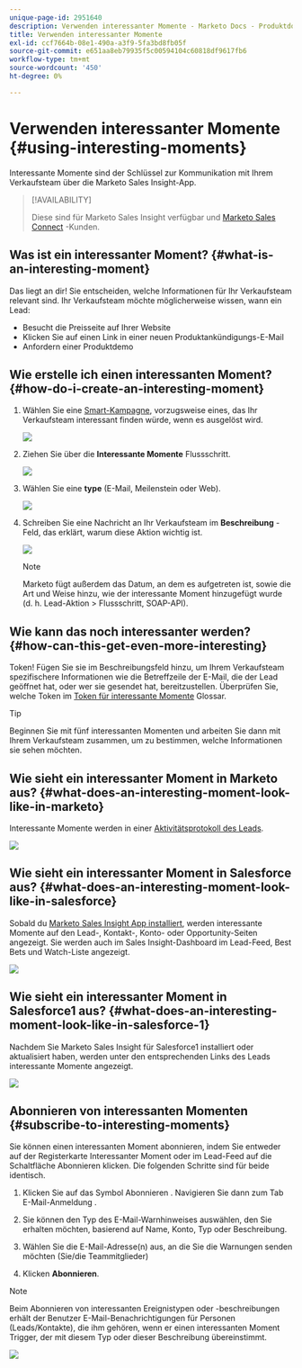 ```yaml
---
unique-page-id: 2951640
description: Verwenden interessanter Momente - Marketo Docs - Produktdokumentation
title: Verwenden interessanter Momente
exl-id: ccf7664b-08e1-490a-a3f9-5fa3bd8fb05f
source-git-commit: e651aa8eb79935f5c00594104c60818df9617fb6
workflow-type: tm+mt
source-wordcount: '450'
ht-degree: 0%

---
```


# Verwenden interessanter Momente {#using-interesting-moments}

Interessante Momente sind der Schlüssel zur Kommunikation mit Ihrem Verkaufsteam über die Marketo Sales Insight-App.

>[!AVAILABILITY]
>
>Diese sind für Marketo Sales Insight verfügbar und [Marketo Sales Connect](/help/marketo/product-docs/marketo-sales-connect/marketo/interesting-moments-in-sales-connect.md) -Kunden.

## Was ist ein interessanter Moment? {#what-is-an-interesting-moment}

Das liegt an dir! Sie entscheiden, welche Informationen für Ihr Verkaufsteam relevant sind. Ihr Verkaufsteam möchte möglicherweise wissen, wann ein Lead:

* Besucht die Preisseite auf Ihrer Website
* Klicken Sie auf einen Link in einer neuen Produktankündigungs-E-Mail
* Anfordern einer Produktdemo

## Wie erstelle ich einen interessanten Moment?  {#how-do-i-create-an-interesting-moment}

1. Wählen Sie eine [Smart-Kampagne](/help/marketo/product-docs/core-marketo-concepts/smart-campaigns/understanding-smart-campaigns.md), vorzugsweise eines, das Ihr Verkaufsteam interessant finden würde, wenn es ausgelöst wird.

   ![](assets/using-interesting-moments-1.png)

1. Ziehen Sie über die **Interessante Momente** Flussschritt.

   ![](assets/using-interesting-moments-2.png)

1. Wählen Sie eine **type** (E-Mail, Meilenstein oder Web).

   ![](assets/using-interesting-moments-3.png)

1. Schreiben Sie eine Nachricht an Ihr Verkaufsteam im **Beschreibung** -Feld, das erklärt, warum diese Aktion wichtig ist.

   ![](assets/using-interesting-moments-4.png)

   >[!NOTE]
   >
   >Marketo fügt außerdem das Datum, an dem es aufgetreten ist, sowie die Art und Weise hinzu, wie der interessante Moment hinzugefügt wurde (d. h. Lead-Aktion > Flussschritt, SOAP-API).

## Wie kann das noch interessanter werden?  {#how-can-this-get-even-more-interesting}

Token! Fügen Sie sie im Beschreibungsfeld hinzu, um Ihrem Verkaufsteam spezifischere Informationen wie die Betreffzeile der E-Mail, die der Lead geöffnet hat, oder wer sie gesendet hat, bereitzustellen. Überprüfen Sie, welche Token im [Token für interessante Momente](/help/marketo/product-docs/marketo-sales-insight/msi-for-salesforce/features/tabs-in-the-msi-panel/interesting-moments/trigger-tokens-for-interesting-moments.md) Glossar.

>[!TIP]
>
>Beginnen Sie mit fünf interessanten Momenten und arbeiten Sie dann mit Ihrem Verkaufsteam zusammen, um zu bestimmen, welche Informationen sie sehen möchten.

## Wie sieht ein interessanter Moment in Marketo aus?  {#what-does-an-interesting-moment-look-like-in-marketo}

Interessante Momente werden in einer [Aktivitätsprotokoll des Leads](/help/marketo/product-docs/core-marketo-concepts/smart-lists-and-static-lists/managing-people-in-smart-lists/using-the-person-detail-page.md).

![](assets/using-interesting-moments-5.png)

## Wie sieht ein interessanter Moment in Salesforce aus?  {#what-does-an-interesting-moment-look-like-in-salesforce}

Sobald du [Marketo Sales Insight App installiert](/help/marketo/product-docs/marketo-sales-insight/msi-for-salesforce/configuration/configure-marketo-sales-insight-in-salesforce-enterprise-unlimited.md), werden interessante Momente auf den Lead-, Kontakt-, Konto- oder Opportunity-Seiten angezeigt. Sie werden auch im Sales Insight-Dashboard im Lead-Feed, Best Bets und Watch-Liste angezeigt.

![](assets/using-interesting-moments-6.png)

## Wie sieht ein interessanter Moment in Salesforce1 aus? {#what-does-an-interesting-moment-look-like-in-salesforce-1}

Nachdem Sie Marketo Sales Insight für Salesforce1 installiert oder aktualisiert haben, werden unter den entsprechenden Links des Leads interessante Momente angezeigt.

![](assets/using-interesting-moments-7.png)

## Abonnieren von interessanten Momenten {#subscribe-to-interesting-moments}

Sie können einen interessanten Moment abonnieren, indem Sie entweder auf der Registerkarte Interessanter Moment oder im Lead-Feed auf die Schaltfläche Abonnieren klicken. Die folgenden Schritte sind für beide identisch.

1. Klicken Sie auf das Symbol Abonnieren . Navigieren Sie dann zum Tab E-Mail-Anmeldung .

1. Sie können den Typ des E-Mail-Warnhinweises auswählen, den Sie erhalten möchten, basierend auf Name, Konto, Typ oder Beschreibung.

1. Wählen Sie die E-Mail-Adresse(n) aus, an die Sie die Warnungen senden möchten (Sie/die Teammitglieder)

1. Klicken **Abonnieren**.

>[!NOTE]
>
>Beim Abonnieren von interessanten Ereignistypen oder -beschreibungen erhält der Benutzer E-Mail-Benachrichtigungen für Personen (Leads/Kontakte), die ihm gehören, wenn er einen interessanten Moment Trigger, der mit diesem Typ oder dieser Beschreibung übereinstimmt.

![](assets/using-interesting-moments-8.png)
